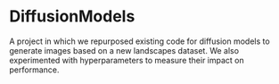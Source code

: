 # DiffusionModels
A project in which we repurposed existing code for diffusion models to generate images based on a new landscapes dataset. We also experimented with hyperparameters to measure their impact on performance. 
